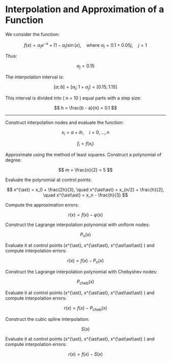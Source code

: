 # Interpolation and Approximation of a Function

We consider the function:

$$
f(x) = \alpha_j e^{-x} + (1 - \alpha_j) \sin(x), \quad \text{where } \alpha_j = 0.1 + 0.05j, \quad j = 1
$$

Thus:

$$
\alpha_j = 0.15
$$

The interpolation interval is:

$$
[a; b] = [\alpha_j; 1 + \alpha_j] = [0.15; 1.15]
$$

This interval is divided into \( n = 10 \) equal parts with a step size:

$$
h = \frac{b - a}{n} = 0.1
$$

---

Construct interpolation nodes and evaluate the function:

$$
x_i = a + i h, \quad i = 0, \dots, n
$$

$$
f_i = f(x_i)
$$

Approximate using the method of least squares. Construct a polynomial of degree:

$$
m = \frac{n}{2} = 5
$$

Evaluate the polynomial at control points:

$$
x^{\ast} = x_0 + \frac{2h}{3}, \quad x^{\ast\ast} = x_{n/2} + \frac{h}{2}, \quad x^{\ast\ast} = x_n - \frac{h}{3}
$$

Compute the approximation errors:

$$
r(x) = f(x) - \varphi(x)
$$

Construct the Lagrange interpolation polynomial with uniform nodes:

$$
P_n(x)
$$

Evaluate it at control points \(x^{\ast}, x^{\ast\ast}, x^{\ast\ast\ast} \) and compute interpolation errors:

$$
r(x) = f(x) - P_n(x)
$$

Construct the Lagrange interpolation polynomial with Chebyshev nodes:

$$
P_{\text{cheb}}(x)
$$

Evaluate it at control points \(x^{\ast}, x^{\ast\ast}, x^{\ast\ast\ast} \) and compute interpolation errors:

$$
r(x) = f(x) - P_{\text{cheb}}(x)
$$

Construct the cubic spline interpolation:

$$
S(x)
$$

Evaluate it at control points \(x^{\ast}, x^{\ast\ast}, x^{\ast\ast\ast} \) and compute interpolation errors:

$$
r(x) = f(x) - S(x)
$$
